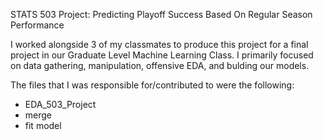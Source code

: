 STATS 503 Project: Predicting Playoff Success Based On Regular Season Performance

I worked alongside 3 of my classmates to produce this project for a final project in our Graduate Level Machine Learning Class. I primarily focused on data gathering, manipulation, offensive EDA, and bulding our models.


The files that I was responsible for/contributed to were the following:
- EDA_503_Project
- merge
- fit model
  
